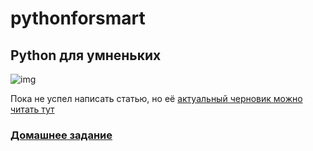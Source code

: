 # pythonforsmart
## Python для умненьких

![img](https://files.realpython.com/media/Newbie_Watermarked.a9319218252a.jpg)


Пока не успел написать статью, но её [актуальный черновик можно читать тут](https://picayune-lawyer-cdc.notion.site/Python-21d88a20c8f64e59a9a0edb2b18a79aa)


 ### [Домашнее задание](home_work/files.ipynn)
